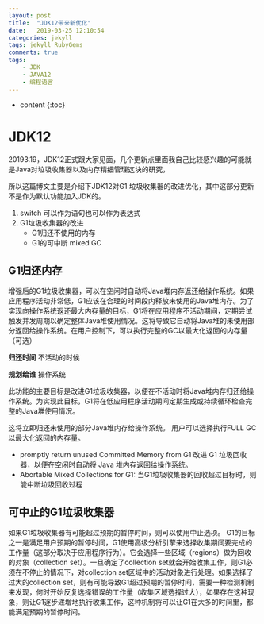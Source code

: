 ```yaml
---
layout: post
title:  "JDK12带来新优化"
date:   2019-03-25 12:10:54
categories: jekyll
tags: jekyll RubyGems
comments: true
tags:
    - JDK
    - JAVA12
    - 编程语言
---
```


* content
{:toc}

# JDK12

20193.19，JDK12正式跟大家见面，几个更新点里面我自己比较感兴趣的可能就是Java对垃圾收集器以及内存精细管理这块的研究，

所以这篇博文主要是介绍下JDK12对G1 垃圾收集器的改进优化，其中这部分更新不是作为默认功能加入JDK的。

1. switch 可以作为语句也可以作为表达式
2. G1垃圾收集器的改进
   - G1归还不使用的内存
   - G1的可中断 mixed GC
  

## G1归还内存

增强后的G1垃圾收集器，可以在空闲时自动将Java堆内存返还给操作系统。如果应用程序活动非常低，G1应该在合理的时间段内释放未使用的Java堆内存。为了实现向操作系统返还最大内存量的目标，G1将在应用程序不活动期间，定期尝试触发并发周期以确定整体Java堆使用情况。这将导致它自动将Java堆的未使用部分返回给操作系统。在用户控制下，可以执行完整的GC以最大化返回的内存量（可选）

**归还时间**
不活动的时候

**规划给谁**
操作系统

此功能的主要目标是改进G1垃圾收集器，以便在不活动时将Java堆内存归还给操作系统。为实现此目标，G1将在低应用程序活动期间定期生成或持续循环检查完整的Java堆使用情况。

这将立即归还未使用的部分Java堆内存给操作系统。 用户可以选择执行FULL GC以最大化返回的内存量。

- promptly return unused Committed Memory from G1 改进 G1 垃圾回收器，以便在空闲时自动将 Java 堆内存返回给操作系统。
- Abortable Mixed Collections for G1: 当G1垃圾收集器的回收超过目标时，则能中断垃圾回收过程

## 可中止的G1垃圾收集器
如果G1垃圾收集器有可能超过预期的暂停时间，则可以使用中止选项。
G1的目标之一是满足用户预期的暂停时间，G1使用高级分析引擎来选择收集期间要完成的工作量（这部分取决于应用程序行为）。它会选择一些区域（regions）做为回收的对象（collection set）。一旦确定了collection set就会开始收集工作，则G1必须在不停止的情况下，对collection set区域中的活动对象进行处理。如果选择了过大的collection set，则有可能导致G1超过预期的暂停时间，需要一种检测机制来发现，何时开始反复选择错误的工作量（收集区域选择过大），如果存在这种现象，则让G1逐步递增地执行收集工作，这种机制将可以让G1在大多的时间里，都能满足预期的暂停时间。
